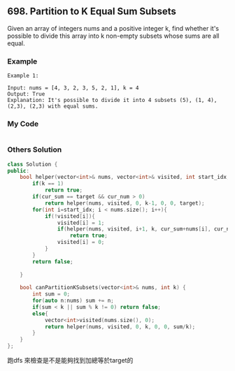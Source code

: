 ## 698. Partition to K Equal Sum Subsets

Given an array of integers nums and a positive integer k, find whether it's possible to divide this array into k non-empty subsets whose sums are all equal.

### Example
```
Example 1:

Input: nums = [4, 3, 2, 3, 5, 2, 1], k = 4
Output: True
Explanation: It's possible to divide it into 4 subsets (5), (1, 4), (2,3), (2,3) with equal sums.
```

### My Code
```c++
```


### Others Solution
```c++
class Solution {
public:
    bool helper(vector<int>& nums, vector<int>& visited, int start_idx, int k, int cur_sum, int cur_num, int target){
        if(k == 1)
            return true;
        if(cur_sum == target && cur_num > 0)
            return helper(nums, visited, 0, k-1, 0, 0, target);
        for(int i=start_idx; i < nums.size(); i++){
            if(!visited[i]){
                visited[i] = 1;
                if(helper(nums, visited, i+1, k, cur_sum+nums[i], cur_num++, target))
                    return true;
                visited[i] = 0;
            }
        }
        return false;
        
    }
    
    bool canPartitionKSubsets(vector<int>& nums, int k) {
        int sum = 0;
        for(auto n:nums) sum += n;
        if(sum < k || sum % k != 0) return false;
        else{
            vector<int>visited(nums.size(), 0);
            return helper(nums, visited, 0, k, 0, 0, sum/k);
        }
    }
};
```
跑dfs 來檢查是不是能夠找到加總等於target的
